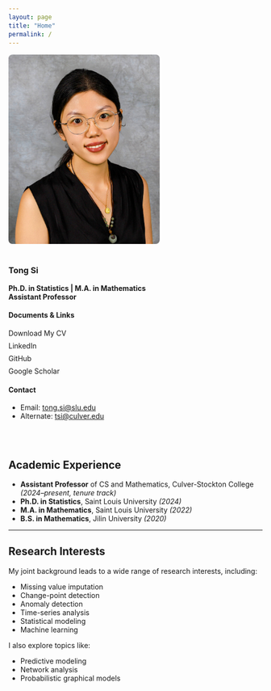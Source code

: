```yaml
---
layout: page
title: "Home"
permalink: /
---
```


<style>
.container {
  display: flex;
  flex-wrap: wrap;
  gap: 2rem;
  margin-top: 1rem;
}
.left-column {
  flex: 1 1 250px;
  max-width: 300px;
}
.right-column {
  flex: 2 1 600px;
}
img.profile {
  width: 100%;
  border-radius: 8px;
  margin-bottom: 1rem;
}
.contact-links a {
  display: block;
  margin-bottom: 0.5rem;
  text-decoration: none;
}
.contact-links a:hover {
  text-decoration: underline;
}
</style>

<div class="container">

<!-- LEFT COLUMN -->
<div class="left-column">
<img src="/assets/headshot.jpg" alt="Tong Si photo" class="profile">

### Tong Si  
**Ph.D. in Statistics | M.A. in Mathematics**  
**Assistant Professor**

####  Documents & Links
<div class="contact-links">
<a href="/assets/tongCV2025.pdf">Download My CV</a>  
<a href="https://www.linkedin.com/in/tong-si-562937291/" target="_blank"> LinkedIn</a>  
<a href="https://github.com/Tongsi98" target="_blank"> GitHub</a>  
<a href="https://scholar.google.com/citations?user=9fWq1CYAAAAJ&hl=zh-CN&oi=ao" target="_blank"> Google Scholar</a>  
</div>

####  Contact
- Email: [tong.si@slu.edu](mailto:tong.si@slu.edu)  
- Alternate: [tsi@culver.edu](mailto:tsi@culver.edu)
</div>

<!-- RIGHT COLUMN -->
<div class="right-column">

##  Academic Experience

- **Assistant Professor** of CS and Mathematics, Culver-Stockton College *(2024–present, tenure track)*  
- **Ph.D. in Statistics**, Saint Louis University *(2024)*  
- **M.A. in Mathematics**, Saint Louis University *(2022)*  
- **B.S. in Mathematics**, Jilin University *(2020)*  

---

##  Research Interests

My joint background leads to a wide range of research interests, including:

- Missing value imputation  
- Change-point detection  
- Anomaly detection  
- Time-series analysis  
- Statistical modeling  
- Machine learning

I also explore topics like:
- Predictive modeling  
- Network analysis  
- Probabilistic graphical models

</div>
</div>
